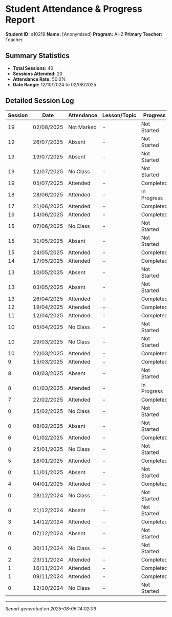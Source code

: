 # Student Attendance & Progress Report

**Student ID:** s10219
**Name:** [Anonymized]
**Program:** AI-2
**Primary Teacher:** Teacher

## Summary Statistics
- **Total Sessions:** 40
- **Sessions Attended:** 20
- **Attendance Rate:** 50.0%
- **Date Range:** 12/10/2024 to 02/08/2025

## Detailed Session Log

| Session | Date | Attendance | Lesson/Topic | Progress |
|---------|------|------------|--------------|----------|
| 19 | 02/08/2025 | Not Marked | - | Not Started |
| 19 | 26/07/2025 | Absent | - | Not Started |
| 19 | 19/07/2025 | Absent | - | Not Started |
| 19 | 12/07/2025 | No Class | - | Not Started |
| 19 | 05/07/2025 | Attended | - | Completed |
| 18 | 28/06/2025 | Attended | - | In Progress |
| 17 | 21/06/2025 | Attended | - | Completed |
| 16 | 14/06/2025 | Attended | - | Completed |
| 15 | 07/06/2025 | No Class | - | Not Started |
| 15 | 31/05/2025 | Absent | - | Not Started |
| 15 | 24/05/2025 | Attended | - | Completed |
| 14 | 17/05/2025 | Attended | - | Completed |
| 13 | 10/05/2025 | Absent | - | Not Started |
| 13 | 03/05/2025 | Absent | - | Not Started |
| 13 | 26/04/2025 | Attended | - | Completed |
| 12 | 19/04/2025 | Attended | - | Completed |
| 11 | 12/04/2025 | Attended | - | Completed |
| 10 | 05/04/2025 | No Class | - | Not Started |
| 10 | 29/03/2025 | No Class | - | Not Started |
| 10 | 22/03/2025 | Attended | - | Completed |
| 9 | 15/03/2025 | Attended | - | Completed |
| 8 | 08/03/2025 | Absent | - | Not Started |
| 8 | 01/03/2025 | Attended | - | In Progress |
| 7 | 22/02/2025 | Attended | - | Completed |
| 0 | 15/02/2025 | No Class | - | Not Started |
| 0 | 08/02/2025 | Absent | - | Not Started |
| 6 | 01/02/2025 | Attended | - | Completed |
| 0 | 25/01/2025 | No Class | - | Not Started |
| 5 | 18/01/2025 | Attended | - | Completed |
| 0 | 11/01/2025 | Absent | - | Not Started |
| 4 | 04/01/2025 | Attended | - | Completed |
| 0 | 28/12/2024 | No Class | - | Not Started |
| 0 | 21/12/2024 | Absent | - | Not Started |
| 3 | 14/12/2024 | Attended | - | Completed |
| 0 | 07/12/2024 | Absent | - | Not Started |
| 0 | 30/11/2024 | No Class | - | Not Started |
| 2 | 23/11/2024 | Attended | - | Completed |
| 1 | 16/11/2024 | Attended | - | Completed |
| 1 | 09/11/2024 | Attended | - | Completed |
| 0 | 12/10/2024 | No Class | - | Not Started |

---
*Report generated on 2025-08-06 14:02:09*